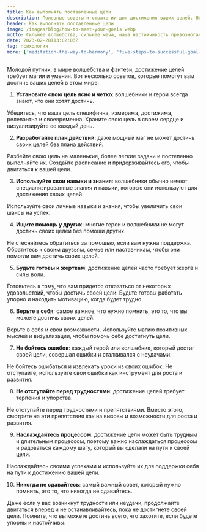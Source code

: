 ```yaml
---
title: Как выполнять поставленные цели
description: Полезные советы и стратегии для достижения ваших целей. Независимо от того, является ли ваша цель карьерным ростом, улучшением здоровья или личностным развитием, эта страница поможет вам разработать эффективный план действий и поддерживать мотивацию на протяжении всего процесса
header: Как выполнять поставленные цели
image: /images/blog/how-to-meet-your-goals.webp
motto: Сильнее волшебства, сильнее меча, наша настойчивость превозмогает все преграды! Поднимайте свои головы и продолжайте идти вперед, достигая своих целей, пока не станете настоящими героями
date: 2023-02-28T13:02:03Z
tag: психология
more: ['meditation-the-way-to-harmony', 'five-steps-to-successful-goal-achievement']
---
```

Молодой путник, в мире волшебства и фэнтези, достижение целей требует магии и умения. 
Вот несколько советов, которые помогут вам достичь ваших целей в этом мире:

1. **Установите свою цель ясно и четко**: волшебники и герои всегда знают, что они хотят достичь. 

Убедитесь, что ваша цель специфична, измерима, достижима, релевантна и своевременна. Храните свою цель в своем сердце и визуализируйте ее каждый день.

2. **Разработайте план действий**: даже мощный маг не может достичь своих целей без плана действий. 

Разбейте свою цель на маленькие, более легкие задачи и постепенно выполняйте их. Создайте расписание и придерживайтесь его, чтобы двигаться к вашей цели.

3. **Используйте свои навыки и знания**: волшебники обычно имеют специализированные знания и навыки, которые они используют для достижения своих целей.

Используйте свои личные навыки и знания, чтобы увеличить свои шансы на успех.

4. **Ищите помощь у других**: многие герои и волшебники не могут достичь своих целей без помощи других.

Не стесняйтесь обратиться за помощью, если вам нужна поддержка. Обратитесь к своим друзьям, семье или наставникам, чтобы они помогли вам достичь своих целей.

5. **Будьте готовы к жертвам**: достижение целей часто требует жертв и силы воли.

Готовьтесь к тому, что вам придется отказаться от некоторых удовольствий, чтобы достичь своей цели. Будьте готовы работать упорно и находить мотивацию, когда будет трудно.

6. **Верьте в себя**: самое важное, что нужно помнить, это то, что вы можете достичь своих целей.

Верьте в себя и свои возможности. Используйте магию позитивных мыслей и визуализации, чтобы помочь себе достигнуть цели.

7. **Не бойтесь ошибок**: каждый герой или волшебник, который достиг своей цели, совершал ошибки и сталкивался с неудачами.

Не бойтесь ошибаться и извлекать уроки из своих ошибок. Не отступайте, используйте свои ошибки как инструмент для роста и развития.

8. **Не отступайте перед трудностями**: достижение целей требует терпения и упорства. 

Не отступайте перед трудностями и препятствиями. Вместо этого, смотрите на эти препятствия как на вызовы и возможности для роста и развития.

9. **Наслаждайтесь процессом**: достижение цели может быть трудным и длительным процессом, поэтому важно наслаждаться процессом и радоваться каждому шагу, который вы сделали на пути к своей цели. 

Наслаждайтесь своими успехами и используйте их для поддержки себя на пути к достижению вашей цели.

10. **Никогда не сдавайтесь**: самый важный совет, который нужно помнить, это то, что никогда не сдавайтесь. 

Даже если у вас возникнут трудности или неудачи, продолжайте двигаться вперед и не останавливайтесь, пока не достигнете своей цели. Помните, что вы можете достичь всего, что захотите, если будете упорны и настойчивы.
